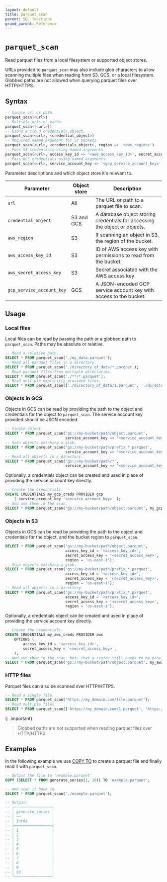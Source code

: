 ```yaml
---
layout: default
title: parquet_scan
parent: SQL functions
grand_parent: Reference
---
```


# `parquet_scan`

Read parquet files from a local filesystem or supported object stores.

URLs provided to `parquet_scan` may also include glob characters to allow
scanning multiple files when reading from S3, GCS, or a local filesystem.
Globbed paths are not allowed when querying parquet files over HTTP/HTTPS.

## Syntax

```sql
-- Single url or path.
parquet_scan(<url>)
-- Multiple urls or paths.
parquet_scan([<url>])
-- Using a cloud credentials object.
parquet_scan(<url>, <credential_object>)
-- Required named argument for S3 buckets.
parquet_scan(<url>, <credentials_object>, region => '<aws_region>')
-- Pass S3 credentials using named arguments.
parquet_scan(<url>, access_key_id => '<aws_access_key_id>', secret_access_key => '<aws_secret_access_key>', region => '<aws_region>')
-- Pass GCS credentials using named arguments.
parquet_scan(<url>, service_account_key => '<gcp_service_account_key>')
```

Parameter descriptions and which object store it's relevant to.

| Parameter                 | Object store | Description                                                                |
| ------------------------- | ------------ | -------------------------------------------------------------------------- |
| `url`                     | All          | The URL or path to a parquet file to scan.                                 |
| `credential_object`       | S3 and GCS   | A database object storing credentials for accessing the object or objects. |
| `aws_region`              | S3           | If scanning an object in S3, the region of the bucket.                     |
| `aws_access_key_id`       | S3           | ID of AWS access key with permissions to read from the bucket.             |
| `aws_secret_access_key`   | S3           | Secret associated with the AWS access key.                                 |
| `gcp_service_account_key` | GCS          | A JSON-encoded GCP service account key with access to the bucket.          |

## Usage

### Local files

Local files can be read by passing the path or a globbed path to `parquet_scan`.
Paths may be absolute or relative.

```sql
-- Read a relative path.
SELECT * FROM parquet_scan('./my_data.parquet');
-- Read all parquet files in a directory.
SELECT * FROM parquet_scan('./directory_of_data/*.parquet');
-- Read parquet files from multiple directories.
SELECT * FROM parquet_scan('./**/*.parquet');
-- Read multiple explicitly provided files.
SELECT * FROM parquet_scan(['./directory_of_data/1.parquet', './directory_of_data/2.parquet']);
```

### Objects in GCS

Objects in GCS can be read by providing the path to the object and credentials
for the object to `parquet_scan`. The service account key provided should be
JSON encoded.

```sql
-- Single object.
SELECT * FROM parquet_scan('gs://my-bucket/path/object.parquet',
                           service_account_key => '<service_account_key>');
-- Scan objects matching a glob.
SELECT * FROM parquet_scan('gs://my-bucket/path/prefix_*.parquet',
                           service_account_key => '<service_account_key>');
-- Read all objects in a directory.
SELECT * FROM parquet_scan('gs://my-bucket/path/*',
                           service_account_key => '<service_account_key>');
```

Optionally, a credentials object can be created and used in place of providing
the service account key directly.

```sql
-- Create the credentials.
CREATE CREDENTIALS my_gcp_creds PROVIDER gcp
    ( service_account_key '<service_account_key>' );
-- And use them in the scan.
SELECT * FROM parquet_scan('gs://my-bucket/path/object.parquet', my_gcp_creds);
```

### Objects in S3

Objects in GCS can be read by providing the path to the object and credentials
for the object, and the bucket region to `parquet_scan`.

```sql
SELECT * FROM parquet_scan('gs://my-bucket/path/object.parquet',
                           access_key_id = '<access_key_id>',
                           secret_access_key = '<secret_access_key>',
                           region = 'us-east-1');
-- Scan objects matching a glob.
SELECT * FROM parquet_scan('gs://my-bucket/path/prefix_*.parquet',
                           access_key_id = '<access_key_id>',
                           secret_access_key = '<secret_access_key>',
                           region = 'us-east-1');
-- Read all objects in a directory.
SELECT * FROM parquet_scan('gs://my-bucket/path/prefix_*.parquet',
                           access_key_id = '<access_key_id>',
                           secret_access_key = '<secret_access_key>',
                           region = 'us-east-1');
```

Optionally, a credentials object can be created and used in place of providing
the service account key directly.

```sql
-- Create the credentials.
CREATE CREDENTIALS my_aws_creds PROVIDER aws
    OPTIONS (
        access_key_id = '<access_key_id>',
        secret_access_key = '<secret_access_key>',
    );
-- And use them in the scan. Note that a region still needs to be provided.
SELECT * FROM parquet_scan('gs://my-bucket/path/object.parquet', my_aws_creds, region => 'us-east-1');
```

### HTTP files

Parquet files can also be scanned over HTTP/HTTPS.

```sql
-- Read a single file.
SELECT * FROM parquet_scan('https://my_domain.com/file.parquet');
-- Read multiple files
SELECT * FROM parquet_scan(['https://my_domain.com/1.parquet', 'https://my_domain.com/2.parquet']);
```

{: .important}

> Globbed paths are not supported when reading parquet files over HTTP/HTTPS

## Examples

In the following example we use [COPY TO] to create a parquet file and finally
read it with `parquet_scan`.

```sql
-- Output the file to 'example.parquet'
COPY (SELECT * FROM generate_series(1, 10)) TO 'example.parquet';

-- And scan it back in.
SELECT * FROM parquet_scan('./example.parquet');

-- Output:
-- ┌─────────────────┐
-- │ generate_series │
-- │ ──              │
-- │ Int64           │
-- ╞═════════════════╡
-- │ 1               │
-- │ 2               │
-- │ 3               │
-- │ 4               │
-- │ 5               │
-- │ 6               │
-- │ 7               │
-- │ 8               │
-- │ 9               │
-- │ 10              │
-- └─────────────────┘
```

[COPY TO]: /glaredb/sql-commands/copy-to
